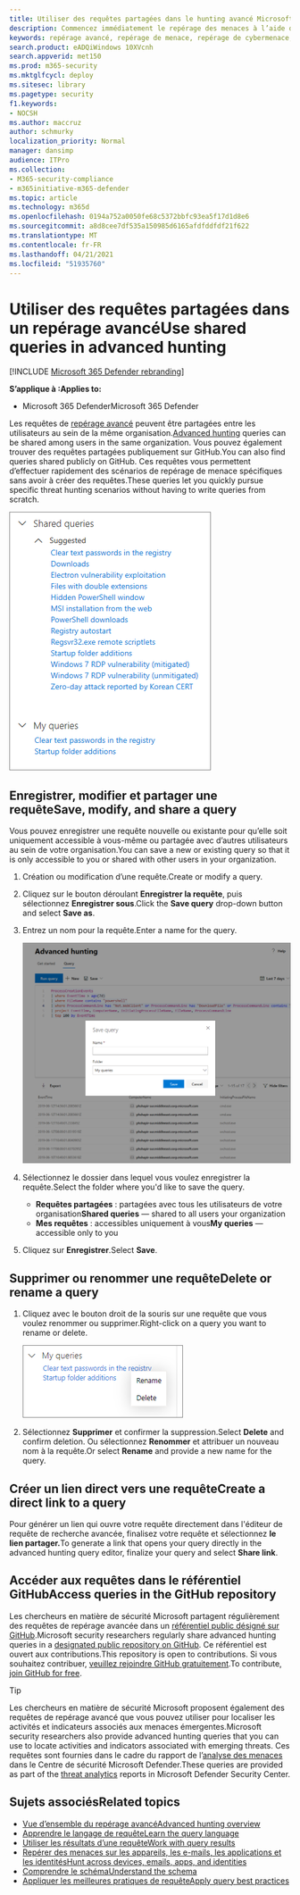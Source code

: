 ```yaml
---
title: Utiliser des requêtes partagées dans le hunting avancé Microsoft 365 Defender
description: Commencez immédiatement le repérage des menaces à l’aide de requêtes prédéfinies et partagées. Partagez vos requêtes au public ou au sein de votre organisation.
keywords: repérage avancé, repérage de menace, repérage de cybermenace, Microsoft 365 Defender, microsoft 365, m365, recherche, requête, télémétrie, détections personnalisées, schéma, kusto, référentiel github, mes requêtes, requêtes partagées
search.product: eADQiWindows 10XVcnh
search.appverid: met150
ms.prod: m365-security
ms.mktglfcycl: deploy
ms.sitesec: library
ms.pagetype: security
f1.keywords:
- NOCSH
ms.author: maccruz
author: schmurky
localization_priority: Normal
manager: dansimp
audience: ITPro
ms.collection:
- M365-security-compliance
- m365initiative-m365-defender
ms.topic: article
ms.technology: m365d
ms.openlocfilehash: 0194a752a0050fe68c5372bbfc93ea5f17d1d8e6
ms.sourcegitcommit: a8d8cee7df535a150985d6165afdfddfdf21f622
ms.translationtype: MT
ms.contentlocale: fr-FR
ms.lasthandoff: 04/21/2021
ms.locfileid: "51935760"
---
```

# <a name="use-shared-queries-in-advanced-hunting"></a><span data-ttu-id="f89a1-105">Utiliser des requêtes partagées dans un repérage avancé</span><span class="sxs-lookup"><span data-stu-id="f89a1-105">Use shared queries in advanced hunting</span></span>

[!INCLUDE [Microsoft 365 Defender rebranding](../includes/microsoft-defender.md)]


<span data-ttu-id="f89a1-106">**S’applique à :**</span><span class="sxs-lookup"><span data-stu-id="f89a1-106">**Applies to:**</span></span>
- <span data-ttu-id="f89a1-107">Microsoft 365 Defender</span><span class="sxs-lookup"><span data-stu-id="f89a1-107">Microsoft 365 Defender</span></span>



<span data-ttu-id="f89a1-108">Les requêtes de [repérage avancé](advanced-hunting-overview.md) peuvent être partagées entre les utilisateurs au sein de la même organisation.</span><span class="sxs-lookup"><span data-stu-id="f89a1-108">[Advanced hunting](advanced-hunting-overview.md) queries can be shared among users in the same organization.</span></span> <span data-ttu-id="f89a1-109">Vous pouvez également trouver des requêtes partagées publiquement sur GitHub.</span><span class="sxs-lookup"><span data-stu-id="f89a1-109">You can also find queries shared publicly on GitHub.</span></span> <span data-ttu-id="f89a1-110">Ces requêtes vous permettent d’effectuer rapidement des scénarios de repérage de menace spécifiques sans avoir à créer des requêtes.</span><span class="sxs-lookup"><span data-stu-id="f89a1-110">These queries let you quickly pursue specific threat hunting scenarios without having to write queries from scratch.</span></span>

![Image des requêtes partagées](../../media/advanced-hunting-shared-queries.png)

## <a name="save-modify-and-share-a-query"></a><span data-ttu-id="f89a1-112">Enregistrer, modifier et partager une requête</span><span class="sxs-lookup"><span data-stu-id="f89a1-112">Save, modify, and share a query</span></span>
<span data-ttu-id="f89a1-113">Vous pouvez enregistrer une requête nouvelle ou existante pour qu’elle soit uniquement accessible à vous-même ou partagée avec d’autres utilisateurs au sein de votre organisation.</span><span class="sxs-lookup"><span data-stu-id="f89a1-113">You can save a new or existing query so that it is only accessible to you or shared with other users in your organization.</span></span> 

1. <span data-ttu-id="f89a1-114">Création ou modification d’une requête.</span><span class="sxs-lookup"><span data-stu-id="f89a1-114">Create or modify a query.</span></span> 

2. <span data-ttu-id="f89a1-115">Cliquez sur le bouton déroulant **Enregistrer la requête**, puis sélectionnez **Enregistrer sous**.</span><span class="sxs-lookup"><span data-stu-id="f89a1-115">Click the **Save query** drop-down button and select **Save as**.</span></span>
    
3. <span data-ttu-id="f89a1-116">Entrez un nom pour la requête.</span><span class="sxs-lookup"><span data-stu-id="f89a1-116">Enter a name for the query.</span></span> 

   ![Image de l’enregistrement d’une requête](../../media/advanced-hunting-save-query.png)

4. <span data-ttu-id="f89a1-118">Sélectionnez le dossier dans lequel vous voulez enregistrer la requête.</span><span class="sxs-lookup"><span data-stu-id="f89a1-118">Select the folder where you'd like to save the query.</span></span>
    - <span data-ttu-id="f89a1-119">**Requêtes partagées** : partagées avec tous les utilisateurs de votre organisation</span><span class="sxs-lookup"><span data-stu-id="f89a1-119">**Shared queries** — shared to all users your organization</span></span>
    - <span data-ttu-id="f89a1-120">**Mes requêtes** : accessibles uniquement à vous</span><span class="sxs-lookup"><span data-stu-id="f89a1-120">**My queries** — accessible only to you</span></span>
    
5. <span data-ttu-id="f89a1-121">Cliquez sur **Enregistrer**.</span><span class="sxs-lookup"><span data-stu-id="f89a1-121">Select **Save**.</span></span> 

## <a name="delete-or-rename-a-query"></a><span data-ttu-id="f89a1-122">Supprimer ou renommer une requête</span><span class="sxs-lookup"><span data-stu-id="f89a1-122">Delete or rename a query</span></span>
1. <span data-ttu-id="f89a1-123">Cliquez avec le bouton droit de la souris sur une requête que vous voulez renommer ou supprimer.</span><span class="sxs-lookup"><span data-stu-id="f89a1-123">Right-click on a query you want to rename or delete.</span></span>

    ![Image de suppression de la requête](../../media/advanced_hunting_delete_rename.png)

2. <span data-ttu-id="f89a1-125">Sélectionnez **Supprimer** et confirmer la suppression.</span><span class="sxs-lookup"><span data-stu-id="f89a1-125">Select **Delete** and confirm deletion.</span></span> <span data-ttu-id="f89a1-126">Ou sélectionnez **Renommer** et attribuer un nouveau nom à la requête.</span><span class="sxs-lookup"><span data-stu-id="f89a1-126">Or select **Rename** and provide a new name for the query.</span></span>

## <a name="create-a-direct-link-to-a-query"></a><span data-ttu-id="f89a1-127">Créer un lien direct vers une requête</span><span class="sxs-lookup"><span data-stu-id="f89a1-127">Create a direct link to a query</span></span>
<span data-ttu-id="f89a1-128">Pour générer un lien qui ouvre votre requête directement dans l'éditeur de requête de recherche avancée, finalisez votre requête et sélectionnez **le lien partager.**</span><span class="sxs-lookup"><span data-stu-id="f89a1-128">To generate a link that opens your query directly in the advanced hunting query editor, finalize your query and select **Share link**.</span></span>

## <a name="access-queries-in-the-github-repository"></a><span data-ttu-id="f89a1-129">Accéder aux requêtes dans le référentiel GitHub</span><span class="sxs-lookup"><span data-stu-id="f89a1-129">Access queries in the GitHub repository</span></span>  
<span data-ttu-id="f89a1-130">Les chercheurs en matière de sécurité Microsoft partagent régulièrement des requêtes de repérage avancée dans un [référentiel public désigné sur GitHub](https://aka.ms/hunting-queries).</span><span class="sxs-lookup"><span data-stu-id="f89a1-130">Microsoft security researchers regularly share advanced hunting queries in a [designated public repository on GitHub](https://aka.ms/hunting-queries).</span></span> <span data-ttu-id="f89a1-131">Ce référentiel est ouvert aux contributions.</span><span class="sxs-lookup"><span data-stu-id="f89a1-131">This repository is open to contributions.</span></span> <span data-ttu-id="f89a1-132">Si vous souhaitez contribuer, [ veuillez rejoindre GitHub gratuitement](https://github.com/).</span><span class="sxs-lookup"><span data-stu-id="f89a1-132">To contribute, [join GitHub for free](https://github.com/).</span></span>

>[!tip]
><span data-ttu-id="f89a1-133">Les chercheurs en matière de sécurité Microsoft proposent également des requêtes de repérage avancé que vous pouvez utiliser pour localiser les activités et indicateurs associés aux menaces émergentes.</span><span class="sxs-lookup"><span data-stu-id="f89a1-133">Microsoft security researchers also provide advanced hunting queries that you can use to locate activities and indicators associated with emerging threats.</span></span> <span data-ttu-id="f89a1-134">Ces requêtes sont fournies dans le cadre du rapport de l’[analyse des menaces](/windows/security/threat-protection/microsoft-defender-atp/threat-analytics) dans le Centre de sécurité Microsoft Defender.</span><span class="sxs-lookup"><span data-stu-id="f89a1-134">These queries are provided as part of the [threat analytics](/windows/security/threat-protection/microsoft-defender-atp/threat-analytics) reports in Microsoft Defender Security Center.</span></span>

## <a name="related-topics"></a><span data-ttu-id="f89a1-135">Sujets associés</span><span class="sxs-lookup"><span data-stu-id="f89a1-135">Related topics</span></span>
- [<span data-ttu-id="f89a1-136">Vue d’ensemble du repérage avancé</span><span class="sxs-lookup"><span data-stu-id="f89a1-136">Advanced hunting overview</span></span>](advanced-hunting-overview.md)
- [<span data-ttu-id="f89a1-137">Apprendre le langage de requête</span><span class="sxs-lookup"><span data-stu-id="f89a1-137">Learn the query language</span></span>](advanced-hunting-query-language.md)
- [<span data-ttu-id="f89a1-138">Utiliser les résultats d’une requête</span><span class="sxs-lookup"><span data-stu-id="f89a1-138">Work with query results</span></span>](advanced-hunting-query-results.md)
- [<span data-ttu-id="f89a1-139">Repérer des menaces sur les appareils, les e-mails, les applications et les identités</span><span class="sxs-lookup"><span data-stu-id="f89a1-139">Hunt across devices, emails, apps, and identities</span></span>](advanced-hunting-query-emails-devices.md)
- [<span data-ttu-id="f89a1-140">Comprendre le schéma</span><span class="sxs-lookup"><span data-stu-id="f89a1-140">Understand the schema</span></span>](advanced-hunting-schema-tables.md)
- [<span data-ttu-id="f89a1-141">Appliquer les meilleures pratiques de requête</span><span class="sxs-lookup"><span data-stu-id="f89a1-141">Apply query best practices</span></span>](advanced-hunting-best-practices.md)